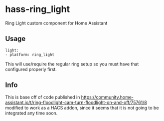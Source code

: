 # hass-ring_light
Ring Light custom component for Home Assistant

## Usage

```
light:
- platform: ring_light
```

This will use/require the regular ring setup so you must have that configured properly first.

## Info

This is base off of code published in https://community.home-assistant.io/t/ring-floodlight-cam-turn-floodlight-on-and-off/75761/8
modified to work as a HACS addon, since it seems that it is not going to be integrated any time soon.
